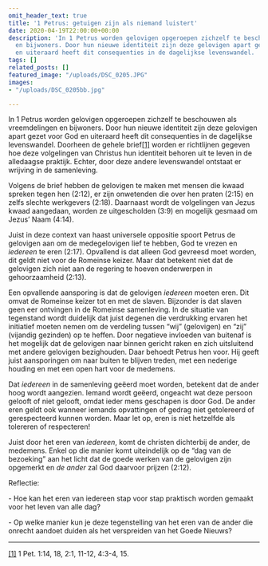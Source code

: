 ```yaml
---
omit_header_text: true
title: '1 Petrus: getuigen zijn als niemand luistert'
date: 2020-04-19T22:00:00+00:00
description: 'In 1 Petrus worden gelovigen opgeroepen zichzelf te beschouwen als vreemdelingen
  en bijwoners. Door hun nieuwe identiteit zijn deze gelovigen apart gezet voor God
  en uiteraard heeft dit consequenties in de dagelijkse levenswandel. '
tags: []
related_posts: []
featured_image: "/uploads/DSC_0205.JPG"
images:
- "/uploads/DSC_0205bb.jpg"

---
```

In 1 Petrus worden gelovigen opgeroepen zichzelf te beschouwen als vreemdelingen en bijwoners. Door hun nieuwe identiteit zijn deze gelovigen apart gezet voor God en uiteraard heeft dit consequenties in de dagelijkse levenswandel. Doorheen de gehele brief[\[1\]](#_ftn1) worden er richtlijnen gegeven hoe deze volgelingen van Christus hun identiteit behoren uit te leven in de alledaagse praktijk. Echter, door deze andere levenswandel ontstaat er wrijving in de samenleving.

Volgens de brief hebben de gelovigen te maken met mensen die kwaad spreken tegen hen (2:12), er zijn onwetenden die over hen praten (2:15) en zelfs slechte werkgevers (2:18). Daarnaast wordt de volgelingen van Jezus kwaad aangedaan, worden ze uitgescholden (3:9) en mogelijk gesmaad om Jezus’ Naam (4:14).

Juist in deze context van haast universele oppositie spoort Petrus de gelovigen aan om de medegelovigen lief te hebben, God te vrezen en _iedereen_ te eren (2:17). Opvallend is dat alleen God gevreesd moet worden, dit geldt niet voor de Romeinse keizer. Maar dat betekent niet dat de gelovigen zich niet aan de regering te hoeven onderwerpen in gehoorzaamheid (2:13).

Een opvallende aansporing is dat de gelovigen _iedereen_ moeten eren. Dit omvat de Romeinse keizer tot en met de slaven. Bijzonder is dat slaven geen eer ontvingen in de Romeinse samenleving. In de situatie van tegenstand wordt duidelijk dat juist degenen die verdrukking ervaren het initiatief moeten nemen om de verdeling tussen “wij” (gelovigen) en “zij” (vijandig gezinden) op te heffen. Door negatieve invloeden van buitenaf is het mogelijk dat de gelovigen naar binnen gericht raken en zich uitsluitend met andere gelovigen bezighouden. Daar behoedt Petrus hen voor. Hij geeft juist aansporingen om naar buiten te blijven treden, met een nederige houding en met een open hart voor de medemens.

Dat _iedereen_ in de samenleving geëerd moet worden, betekent dat de ander hoog wordt aangezien. Iemand wordt geëerd, ongeacht wat deze persoon gelooft of niet gelooft, omdat ieder mens geschapen is door God. De ander eren geldt ook wanneer iemands opvattingen of gedrag niet getolereerd of gerespecteerd kunnen worden. Maar let op, eren is niet hetzelfde als tolereren of respecteren! 

Juist door het eren van _iedereen_, komt de christen dichterbij de ander, de medemens. Enkel op die manier komt uiteindelijk op de “dag van de bezoeking” aan het licht dat de goede werken van de gelovigen zijn opgemerkt en _de ander_ zal God daarvoor prijzen (2:12).

Reflectie:

\- Hoe kan het eren van iedereen stap voor stap praktisch worden gemaakt voor het leven van alle dag?

\- Op welke manier kun je deze tegenstelling van het eren van de ander die onrecht aandoet duiden als het verspreiden van het Goede Nieuws?

***

[\[1\]](#_ftnref1) 1 Pet. 1:14, 18, 2:1, 11-12, 4:3-4, 15.